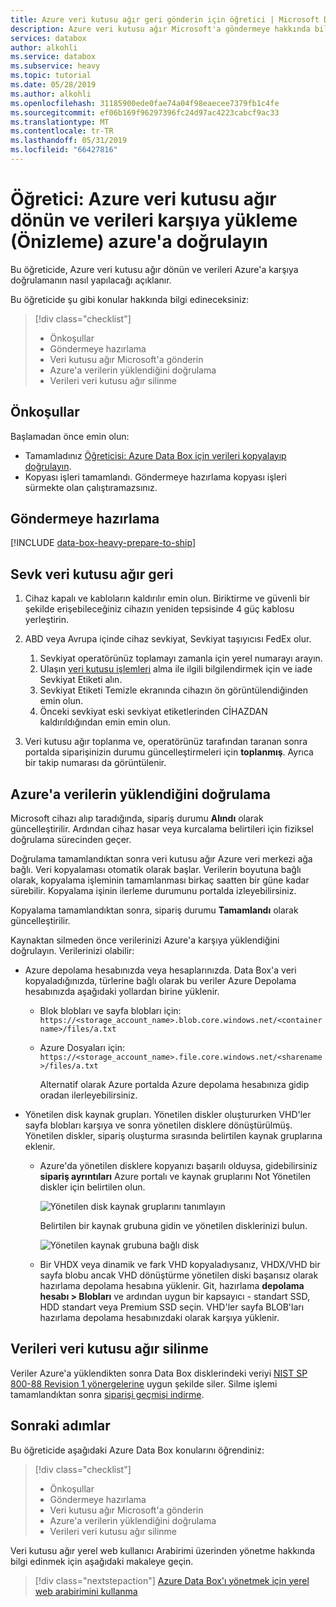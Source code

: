 ```yaml
---
title: Azure veri kutusu ağır geri gönderin için öğretici | Microsoft Docs
description: Azure veri kutusu ağır Microsoft'a göndermeye hakkında bilgi edinin
services: databox
author: alkohli
ms.service: databox
ms.subservice: heavy
ms.topic: tutorial
ms.date: 05/28/2019
ms.author: alkohli
ms.openlocfilehash: 31185900ede0fae74a04f98eaecee7379fb1c4fe
ms.sourcegitcommit: ef06b169f96297396fc24d97ac4223cabcf9ac33
ms.translationtype: MT
ms.contentlocale: tr-TR
ms.lasthandoff: 05/31/2019
ms.locfileid: "66427816"
---
```

# <a name="tutorial-return-azure-data-box-heavy-and-verify-data-upload-to-azure-preview"></a>Öğretici: Azure veri kutusu ağır dönün ve verileri karşıya yükleme (Önizleme) azure'a doğrulayın


Bu öğreticide, Azure veri kutusu ağır dönün ve verileri Azure'a karşıya doğrulamanın nasıl yapılacağı açıklanır.

Bu öğreticide şu gibi konular hakkında bilgi edineceksiniz:

> [!div class="checklist"]
> * Önkoşullar
> * Göndermeye hazırlama
> * Veri kutusu ağır Microsoft'a gönderin
> * Azure'a verilerin yüklendiğini doğrulama
> * Verileri veri kutusu ağır silinme

## <a name="prerequisites"></a>Önkoşullar

Başlamadan önce emin olun:

- Tamamladınız [Öğreticisi: Azure Data Box için verileri kopyalayıp doğrulayın](data-box-heavy-deploy-copy-data.md).
- Kopyası işleri tamamlandı. Göndermeye hazırlama kopyası işleri sürmekte olan çalıştıramazsınız.

## <a name="prepare-to-ship"></a>Göndermeye hazırlama

[!INCLUDE [data-box-heavy-prepare-to-ship](../../includes/data-box-heavy-prepare-to-ship.md)]

## <a name="ship-data-box-heavy-back"></a>Sevk veri kutusu ağır geri

1. Cihaz kapalı ve kabloların kaldırılır emin olun. Biriktirme ve güvenli bir şekilde erişebileceğiniz cihazın yeniden tepsisinde 4 güç kablosu yerleştirin.
2. ABD veya Avrupa içinde cihaz sevkiyat, Sevkiyat taşıyıcısı FedEx olur.

    1. Sevkiyat operatörünüz toplamayı zamanla için yerel numarayı arayın.
    2. Ulaşın [veri kutusu işlemleri](mailto:DataBoxOps@microsoft.com) alma ile ilgili bilgilendirmek için ve iade Sevkiyat Etiketi alın.
    3. Sevkiyat Etiketi Temizle ekranında cihazın ön görüntülendiğinden emin olun.
    4. Önceki sevkiyat eski sevkiyat etiketlerinden CİHAZDAN kaldırıldığından emin emin olun.
3. Veri kutusu ağır toplanma ve, operatörünüz tarafından taranan sonra portalda siparişinizin durumu güncelleştirmeleri için **toplanmış**. Ayrıca bir takip numarası da görüntülenir.

## <a name="verify-data-upload-to-azure"></a>Azure'a verilerin yüklendiğini doğrulama

Microsoft cihazı alıp taradığında, sipariş durumu **Alındı** olarak güncelleştirilir. Ardından cihaz hasar veya kurcalama belirtileri için fiziksel doğrulama sürecinden geçer.

Doğrulama tamamlandıktan sonra veri kutusu ağır Azure veri merkezi ağa bağlı. Veri kopyalaması otomatik olarak başlar. Verilerin boyutuna bağlı olarak, kopyalama işleminin tamamlanması birkaç saatten bir güne kadar sürebilir. Kopyalama işinin ilerleme durumunu portalda izleyebilirsiniz.

Kopyalama tamamlandıktan sonra, sipariş durumu **Tamamlandı** olarak güncelleştirilir.

Kaynaktan silmeden önce verilerinizi Azure'a karşıya yüklendiğini doğrulayın. Verilerinizi olabilir:

- Azure depolama hesabınızda veya hesaplarınızda. Data Box'a veri kopyaladığınızda, türlerine bağlı olarak bu veriler Azure Depolama hesabınızda aşağıdaki yollardan birine yüklenir.

  - Blok blobları ve sayfa blobları için: `https://<storage_account_name>.blob.core.windows.net/<containername>/files/a.txt`
  - Azure Dosyaları için: `https://<storage_account_name>.file.core.windows.net/<sharename>/files/a.txt`

    Alternatif olarak Azure portalda Azure depolama hesabınıza gidip oradan ilerleyebilirsiniz.

- Yönetilen disk kaynak grupları. Yönetilen diskler oluştururken VHD'ler sayfa blobları karşıya ve sonra yönetilen disklere dönüştürülmüş. Yönetilen diskler, sipariş oluşturma sırasında belirtilen kaynak gruplarına eklenir. 

    - Azure'da yönetilen disklere kopyanızı başarılı olduysa, gidebilirsiniz **sipariş ayrıntıları** Azure portalı ve kaynak gruplarını Not Yönetilen diskler için belirtilen olun.

        ![Yönetilen disk kaynak gruplarını tanımlayın](media/data-box-deploy-copy-data-from-vhds/order-details-managed-disk-resource-groups.png)

        Belirtilen bir kaynak grubuna gidin ve yönetilen disklerinizi bulun.

        ![Yönetilen kaynak grubuna bağlı disk](media/data-box-deploy-copy-data-from-vhds/managed-disks-resource-group.png)

    - Bir VHDX veya dinamik ve fark VHD kopyaladıysanız, VHDX/VHD bir sayfa blobu ancak VHD dönüştürme yönetilen diski başarısız olarak hazırlama depolama hesabına yüklenir. Git, hazırlama **depolama hesabı > Blobları** ve ardından uygun bir kapsayıcı - standart SSD, HDD standart veya Premium SSD seçin. VHD'ler sayfa BLOB'ları hazırlama depolama hesabınızdaki olarak karşıya yüklenir.

## <a name="erasure-of-data-from-data-box-heavy"></a>Verileri veri kutusu ağır silinme
 
Veriler Azure'a yüklendikten sonra Data Box disklerindeki veriyi [NIST SP 800-88 Revision 1 yönergelerine](https://csrc.nist.gov/News/2014/Released-SP-800-88-Revision-1,-Guidelines-for-Medi) uygun şekilde siler. Silme işlemi tamamlandıktan sonra [siparişi geçmişi indirme](data-box-portal-admin.md#download-order-history).

## <a name="next-steps"></a>Sonraki adımlar

Bu öğreticide aşağıdaki Azure Data Box konularını öğrendiniz:

> [!div class="checklist"]
> * Önkoşullar
> * Göndermeye hazırlama
> * Veri kutusu ağır Microsoft'a gönderin
> * Azure'a verilerin yüklendiğini doğrulama
> * Verileri veri kutusu ağır silinme

Veri kutusu ağır yerel web kullanıcı Arabirimi üzerinden yönetme hakkında bilgi edinmek için aşağıdaki makaleye geçin.

> [!div class="nextstepaction"]
> [Azure Data Box'ı yönetmek için yerel web arabirimini kullanma](./data-box-local-web-ui-admin.md)


